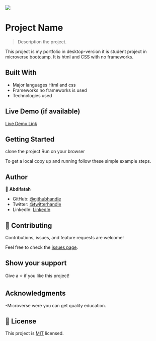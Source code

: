 ![](https://img.shields.io/badge/Microverse-blueviolet)

# Project Name

> Description the project.

This project is my portfolio in desktop-version it is student project
in microverse bootcamp. It is html and CSS with no frameworks.

## Built With

- Major languages
  Html and css
- Frameworks
  no frameworks is used
- Technologies used

## Live Demo (if available)

[Live Demo Link](https://livedemo.com)

## Getting Started

clone the project
Run on your browser

To get a local copy up and running follow these simple example steps.

## Author

👤 **Abdifatah**

- GitHub: [@githubhandle](https://github.com/githubhandle)
- Twitter: [@twitterhandle](https://twitter.com/twitterhandle)
- LinkedIn: [LinkedIn](https://linkedin.com/in/linkedinhandle)

## 🤝 Contributing

Contributions, issues, and feature requests are welcome!

Feel free to check the [issues page](../../issues/).

## Show your support

Give a ⭐️ if you like this project!

## Acknowledgments

-Microverse were you can get quality education.

## 📝 License

This project is [MIT](./LICENSE) licensed.
